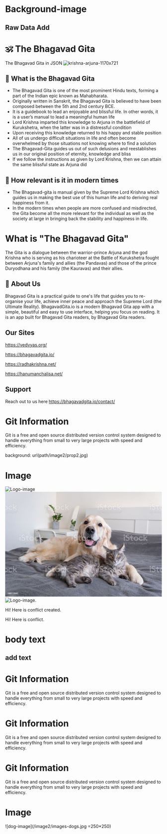 # Background-image

## Raw Data Add


# 🕉️ The Bhagavad Gita
The Bhagavad Gita in JSON
![krishna-arjuna-1170x721](https://user-images.githubusercontent.com/62856848/194565916-2f0d5a4e-a038-4dcf-ba8d-1fd4f789a4a0.png)

## 🙏 What is the Bhagavad Gita
- The Bhagavad Gita is one of the most prominent Hindu texts, forming a part of the Indian epic known as Mahabharata. 
- Originally written in Sanskrit, the Bhagavad Gita is believed to have been composed between the 5th and 2nd century BCE.
- It is a guidebook to lead an enjoyable and blissful life. In other words, it is a user’s manual to lead a meaningful human life
- Lord Krishna imparted this knowledge to Arjuna in the battlefield of Kurukshetra, when the latter was in a distressful condition
- Upon receiving this knowledge returned to his happy and stable position
- All of us undergo difficult situations in life and often become overwhelmed by those situations not knowing where to find a solution
- The Bhagavad-Gita guides us out of such delusions and reestablishes us in our original position of eternity, knowledge and bliss
- If we follow the instructions as given by Lord Krishna, then we can attain the same blissful state as Arjuna did

## 🌸 How relevant is it in modern times
- The Bhagavad-gita is manual given by the Supreme Lord Krishna which guides us in making the best use of this human life and to deriving real happiness from it.
- In the modern times when people are more confused and misdirected, the Gita become all the more relevant for the individual as well as the society at large in bringing back the stability and happiness in life.


# What is "The Bhagavad Gita"
The Gita is a dialogue between the warrior-prince Arjuna and the god Krishna who is serving as his charioteer at the Battle of Kurukshetra fought between Arjuna's family and allies (the Pandavas) and those of the prince Duryodhana and his family (the Kauravas) and their allies.


## 🚀 About Us
Bhagavad Gita is a practical guide to one's life that guides you to re-organise your life, achieve inner peace and approach the Supreme Lord (the Ultimate Reality).
BhagavadGita.io is a modern Bhagavad Gita app with a simple, beautiful and easy to use interface, helping you focus on reading. It is an app built for Bhagavad Gita readers, by Bhagavad Gita readers.



## Our Sites 

https://vedvyas.org/

https://bhagavadgita.io/

https://radhakrishna.net/
 
https://hanumanchalisa.net/


## Support

Reach out to us here 
https://bhagavadgita.io/contact/


[^1]: My reference.
[^2]: Every new line should be prefixed with 2 spaces.  
  This allows you to have a footnote with multiple lines.
[^note]:
    Named footnotes will still render with numbers instead of the text but allow easier identification and linking.  
    This footnote also has been made with a different syntax using 4 spaces for new lines.

# Git Information
Git is a free and open source distributed version control system designed to handle everything from small to very large projects with speed and efficiency.

background: url(path/image2/prop2.jpg)

# Image

![Logo-image](/image2/github-image.png)
![dog-image](/image2/images-dogs.jpg)
![Logo-image](/image2/github-image.jpg).

Hi! Here is conflict created.

Hi! Here is conflict.
# body text
## add text

# Git Information
Git is a free and open source distributed version control system designed to handle everything from small to very large projects with speed and efficiency.
# Git Information
Git is a free and open source distributed version control system designed to handle everything from small to very large projects with speed and efficiency.
# Git Information
Git is a free and open source distributed version control system designed to handle everything from small to very large projects with speed and efficiency.

# Image
![dog-image](/image2/images-dogs.jpg  =250*250)